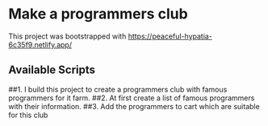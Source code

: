 # Make a programmers club

This project was bootstrapped with https://peaceful-hypatia-6c35f9.netlify.app/

## Available Scripts
##1. I build this project to create a programmers club with famous programmers for it farm.
##2. At first create a list of famous programmers with their information.
##3. Add the programmers to cart which are suitable for this club
